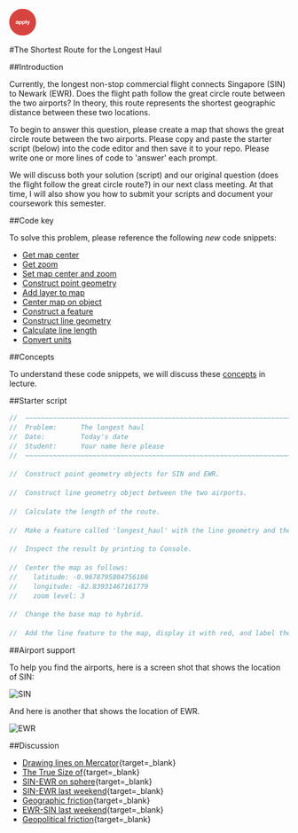 ![apply](../../images/apply.png)  

#The Shortest Route for the Longest Haul        

##Introduction  

Currently, the longest non-stop commercial flight connects Singapore (SIN) to Newark (EWR). Does the flight path follow the great circle route between the two airports? In theory, this route represents the shortest geographic distance between these two locations.       

To begin to answer this question, please create a map that shows the great circle route between the two airports. Please copy and paste the starter script (below) into the code editor and then save it to your repo. Please write one or more lines of code to 'answer' each prompt.  

We will discuss both your solution (script) and our original question (does the flight follow the great circle route?) in our next class meeting. At that time, I will also show you how to submit your scripts and document your coursework this semester.      

##Code key  

To solve this problem, please reference the following _new_ code snippets:      

- [Get map center](../../code/map/getMapCenter.md)  
- [Get zoom](../../code/map/getZoom.md)  
- [Set map center and zoom](../../code/map/setCenterZoom.md)  
- [Construct point geometry](../../code/geometry/constructPointGeometry.md)  
- [Add layer to map](../../code/map/addLayer.md)
- [Center map on object](../../code/map/centerObject.md)  
- [Construct a feature](../../code/geometry/constructFeature.md)
- [Construct line geometry](../../code/geometry/constructLineGeometry.md)  
- [Calculate line length](../../code/geometry/calculateLength.md)  
- [Convert units](../../code/geometry/convertUnits.md)  

##Concepts    

To understand these code snippets, we will discuss these [concepts](../../concepts/cart_roots.md) in lecture.    

##Starter script  

```js
//  ~~~~~~~~~~~~~~~~~~~~~~~~~~~~~~~~~~~~~~~~~~~~~~~~~~~~~~~~~~~~~~~~~~~~~~~
//  Problem:      The longest haul  
//  Date:         Today's date
//  Student:      Your name here please
//  ~~~~~~~~~~~~~~~~~~~~~~~~~~~~~~~~~~~~~~~~~~~~~~~~~~~~~~~~~~~~~~~~~~~~~~~

//  Construct point geometry objects for SIN and EWR.   

//  Construct line geometry object between the two airports.  

//  Calculate the length of the route.  

//  Make a feature called 'longest_haul' with the line geometry and the distance of the flight as an attribute.  

//  Inspect the result by printing to Console.

//  Center the map as follows:  
//    latitude: -0.9678795804756186  
//    longitude: -82.83931467161779  
//    zoom level: 3  

//  Change the base map to hybrid.

//  Add the line feature to the map, display it with red, and label the layer 'Longest haul route'.

```

##Airport support      

To help you find the airports, here is a screen shot that shows the location of SIN:  

![SIN](https://geography.middlebury.edu/GEOG0150/images/01/SIN.png)

And here is another that shows the location of EWR.

![EWR](https://geography.middlebury.edu/GEOG0150/images/01/EWR.png)

##Discussion    

- [Drawing lines on Mercator](https://geography.middlebury.edu/GEOG0150/images/01/_for_discussion.pdf){target=_blank}  
- [The True Size of](https://www.thetruesize.com/){target=_blank}
- [SIN-EWR on sphere](https://geography.middlebury.edu/GEOG0150/images/01/greatCircleRoute.png){target=_blank}
- [SIN-EWR last weekend](https://geography.middlebury.edu/GEOG0150/images/01/SIN-EWR.png){target=_blank}  
- [Geographic friction](https://earth.nullschool.net/#current/wind/isobaric/250hPa/orthographic){target=_blank}
- [EWR-SIN last weekend](https://geography.middlebury.edu/GEOG0150/images/01/EWR-SIN.png){target=_blank}  
- [Geopolitical friction](https://www.flightradar24.com/blog/russian-roundabout-how-flights-are-avoiding-russian-airspace/){target=_blank}
